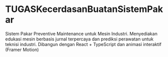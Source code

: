 # TUGASKecerdasanBuatanSistemPakar
Sistem Pakar Preventive Maintenance untuk Mesin Industri. Menyediakan edukasi mesin berbasis jurnal terpercaya dan prediksi perawatan untuk teknisi industri. Dibangun dengan React + TypeScript dan animasi interaktif (Framer Motion)
